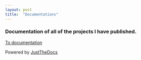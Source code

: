 ```yaml
---
layout: post
title:  "Documentations"
---
```

### Documentation of all of the projects I have published.
[To documentation](https://programmeverything.github.io/documentation)

Powered by [JustTheDocs](https://github.com/just-the-docs/just-the-docs)
